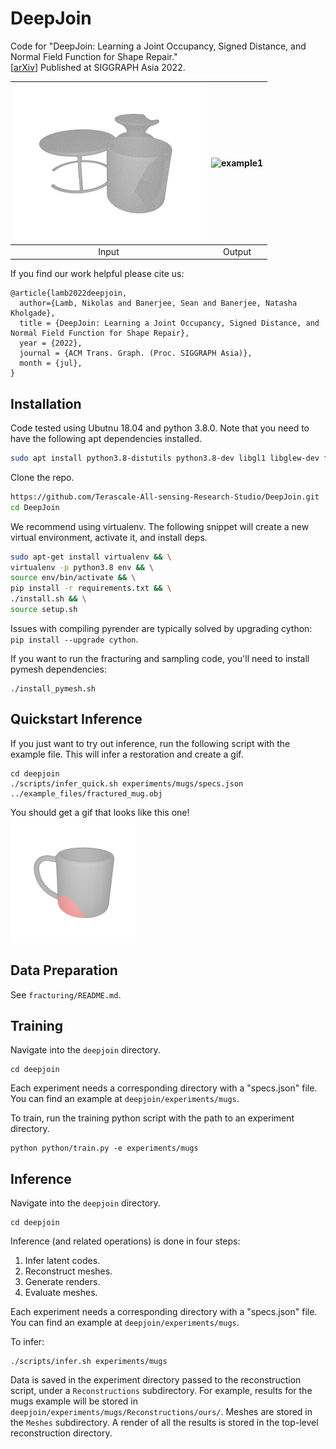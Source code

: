 # DeepJoin
Code for "DeepJoin: Learning a Joint Occupancy, Signed Distance, and Normal Field Function for Shape Repair." \
[[arXiv](https://arxiv.org/abs/2211.12400)] Published at SIGGRAPH Asia 2022.

| <img src="assets/three_shapes_bef2.gif" alt="example1" width="300"/> | <img src="assets/three_shapes_aft2.gif" alt="example1" width="300"/> |
| :-: | :-: |
| Input | Output |

If you find our work helpful please cite us:
```
@article{lamb2022deepjoin,
  author={Lamb, Nikolas and Banerjee, Sean and Banerjee, Natasha Kholgade},
  title = {DeepJoin: Learning a Joint Occupancy, Signed Distance, and Normal Field Function for Shape Repair},
  year = {2022},
  journal = {ACM Trans. Graph. (Proc. SIGGRAPH Asia)},
  month = {jul},
}
```

## Installation

Code tested using Ubutnu 18.04 and python 3.8.0.
Note that you need to have the following apt dependencies installed. 
```bash
sudo apt install python3.8-distutils python3.8-dev libgl1 libglew-dev freeglut3-dev
```

Clone the repo.
```bash
https://github.com/Terascale-All-sensing-Research-Studio/DeepJoin.git
cd DeepJoin
```

We recommend using virtualenv. The following snippet will create a new virtual environment, activate it, and install deps.
```bash
sudo apt-get install virtualenv && \
virtualenv -p python3.8 env && \
source env/bin/activate && \
pip install -r requirements.txt && \
./install.sh && \
source setup.sh
```
Issues with compiling pyrender are typically solved by upgrading cython: `pip install --upgrade cython`.

If you want to run the fracturing and sampling code, you'll need to install pymesh dependencies:
```
./install_pymesh.sh
```

## Quickstart Inference

If you just want to try out inference, run the following script with the example file. This will infer a restoration and create a gif.
```
cd deepjoin
./scripts/infer_quick.sh experiments/mugs/specs.json ../example_files/fractured_mug.obj
```

You should get a gif that looks like this one! \
<img src="assets/example_mug.gif" alt="example1" width="200"/>

## Data Preparation

See `fracturing/README.md`.

## Training

Navigate into the `deepjoin` directory.
```
cd deepjoin
```

Each experiment needs a corresponding directory with a "specs.json" file. You can find an example at `deepjoin/experiments/mugs`.

To train, run the training python script with the path to an experiment directory.
```
python python/train.py -e experiments/mugs
```

## Inference

Navigate into the `deepjoin` directory.
```
cd deepjoin
```

Inference (and related operations) is done in four steps:

1) Infer latent codes. 
2) Reconstruct meshes. 
3) Generate renders. 
4) Evaluate meshes.


Each experiment needs a corresponding directory with a "specs.json" file. You can find an example at `deepjoin/experiments/mugs`.

To infer:
```
./scripts/infer.sh experiments/mugs
```

Data is saved in the experiment directory passed to the reconstruction script, under a `Reconstructions` subdirectory. For example, results for the mugs example will be stored in `deepjoin/experiments/mugs/Reconstructions/ours/`. Meshes are stored in the `Meshes` subdirectory. A render of all the results is stored in the top-level reconstruction directory. 
